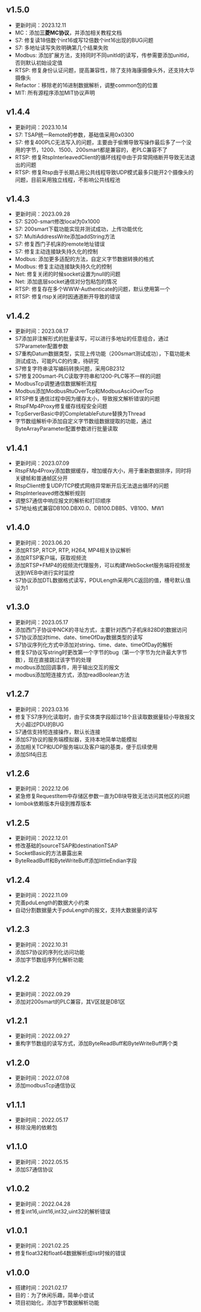 ## v1.5.0
- 更新时间：2023.12.11
- MC：添加**三菱MC协议**，并添加相关教程文档
- S7: 修复读18倍数个int16或写12倍数个int16出现的BUG问题
- S7: 多地址读写失败明确第几个结果失败
- Modbus: 添加扩展方法，支持同时不同unitId的读写，传参需要添加unitId，否则默认初始设定值
- RTSP: 修复身份认证问题，提高兼容性，除了支持海康摄像头外，还支持大华摄像头
- Refactor：移除老的16进制数据解析，调整common包的位置
- MIT: 所有源程序添加MIT协议声明

## v1.4.4
- 更新时间：2023.10.14
- S7: TSAP统一Remote的参数，基础值采用0x0300
- S7: 修复400PLC无法写入的问题，主要由于偷懒导致写操作最后多了一个没用的字节，1200、1500、200smart都是兼容的，老PLC兼容不了
- RTSP: 修复RtspInterleavedClient的循环线程中由于异常网络断开导致无法退出的问题
- RTSP: 修复Rtsp由于长期占用公共线程导致UDP模式最多只能开2个摄像头的问题，目前采用独立线程，不影响公共线程池

## v1.4.3
- 更新时间：2023.09.28
- S7: S200-smart修改local为0x1000
- S7: 200smart下载功能实现并测试成功，上传功能优化
- S7: MultiAddressWrite添加addString方法
- S7: 修复西门子机床的remote地址错误
- S7: 修复主动连接缺失持久化的控制
- Modbus: 添加更多适配的方法，自定义字节数据转换的格式
- Modbus: 修复主动连接缺失持久化的控制
- Net: 修复关闭的时候socket设置为null的问题
- Net: 添加底层socket通信对分包粘包的情况
- RTSP: 修复存在多个WWW-Authenticate的问题，默认使用第一个
- RTSP: 修复rtsp关闭时因通道断开导致的错误

## v1.4.2
- 更新时间：2023.08.17
- S7添加非注解形式的批量读写，可以进行多地址的任意组合，通过S7Parameter配置参数
- S7重构Datum数据类型，实现上传功能（200smart测试成功），下载功能未测试成功，可能PLC的约束，待研究
- S7修复字符串读写编码转换问题，采用GB2312
- S7修复200smart-PLC读取字符串和1200-PLC等不一样的问题
- ModbusTcp调整通信数据解析流程
- Modbus添加ModbusRtuOverTcp和ModbusAsciiOverTcp
- RTSP修复通信过程中因为缓存太小，导致报文解析错误的问题
- RtspFMp4Proxy修复缓存线程安全问题
- TcpServerBasic中的CompletableFuture替换为Thread
- 字节数组解析中添加自定义字节数组数据提取的功能，通过ByteArrayParameter配置参数进行批量读取

## v1.4.1
- 更新时间：2023.07.09
- RtspFMp4Proxy添加数据缓存，增加缓存大小，用于重新数据排序，同时将关键帧和普通帧区分开
- RtspClient修复UDP/TCP模式网络异常断开后无法退出循环的问题
- RtspInterleaved修改解析规则
- 调整S7通信中响应报文的解析和打印顺序
- S7地址格式兼容DB100.DBX0.0、DB100.DBB5、VB100、MW1

## v1.4.0
- 更新时间：2023.06.20
- 添加RTSP, RTCP, RTP, H264, MP4相关协议解析
- 添加RTSP客户端，获取视频流
- 添加RTSP+FMP4的视频流代理服务，可以构建WebSocket服务端将视频发送到WEB中进行实时监控
- S7协议添加DTL数据格式读写，PDULength采用PLC返回的值，槽号默认值设为1

## v1.3.0
- 更新时间：2023.05.17
- 添加西门子协议中NCK的寻址方式，主要针对西门子机床828D的数据访问
- S7协议添加对time、date、timeOfDay数据类型的读写
- S7协议序列化方式中添加对string、time、date、timeOfDay的解析
- 修复S7协议写string时更改第一个字节的bug（第一个字节为允许最大字节数），现在直接跳过该字节的处理
- modbus添加回调事件，用于输出交互的报文
- modbus添加短连接方式，添加readBoolean方法

## v1.2.7
- 更新时间：2023.03.16
- 修复下S7序列化读取时，由于实体类字段超过18个且读取数据量较小导致报文大小超过PDU的BUG
- S7通信支持短连接操作，默认长连接
- 添加S7协议的服务端模拟器，支持本地简单功能模拟
- 添加相关TCP和UDP服务端以及客户端的基类，便于后续使用
- 添加Slf4j日志

## v1.2.6
- 更新时间：2022.12.06
- 紧急修复RequestItem中存储区参数一直为DB块导致无法访问其他区的问题
- lombok依赖版本升级到推荐版本

## v1.2.5
- 更新时间：2022.12.01
- 修改基础的sourceTSAP和destinationTSAP
- SocketBasic的方法暴露出来
- ByteReadBuff和ByteWriteBuff添加littleEndian字段

## v1.2.4
- 更新时间：2022.11.09
- 完善pduLength的数据大小约束
- 自动分割数据量大于pduLength的报文，支持大数据量的读写

## v1.2.3
- 更新时间：2022.10.31
- 添加S7协议的序列化访问功能
- 添加字节数组序列化解析功能

## v1.2.2
- 更新时间：2022.09.29
- 添加对200smart的PLC兼容，其V区就是DB1区

## v1.2.1
- 更新时间：2022.09.27
- 重构字节数组的读写方式，添加ByteReadBuff和ByteWriteBuff两个类

## v1.2.0
- 更新时间：2022.07.08
- 添加modbusTcp通信协议

## v1.1.1
- 更新时间：2022.05.17
- 移除没用的依赖包

## v1.1.0
- 更新时间：2022.05.15
- 添加S7通信协议

## v1.0.2
- 更新时间：2022.04.28
- 修复int16,uint16,int32,uint32的解析错误

## v1.0.1
- 更新时间：2021.02.25
- 修复float32和float64数据解析成list时候的错误

## v1.0.0
- 搭建时间：2021.02.17
- 目的：为了休闲乐趣，简单小尝试
- 项目初始化，添加字节数据解析功能



